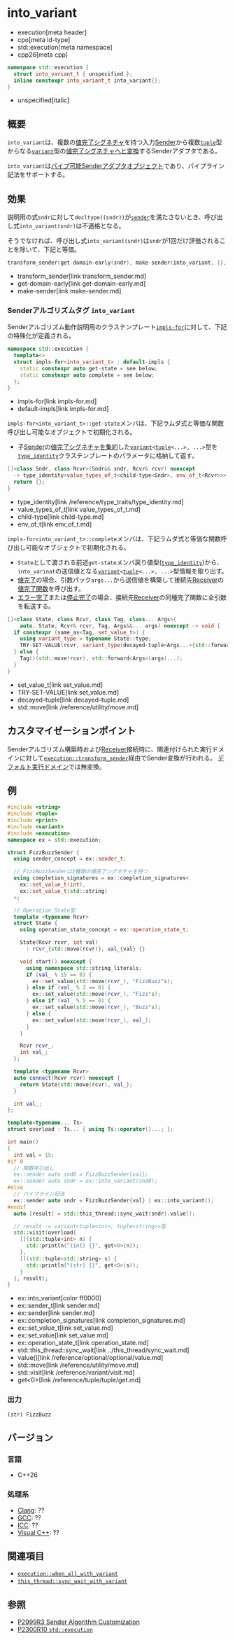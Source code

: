 # into_variant
* execution[meta header]
* cpo[meta id-type]
* std::execution[meta namespace]
* cpp26[meta cpp]

```cpp
namespace std::execution {
  struct into_variant_t { unspecified };
  inline constexpr into_variant_t into_variant{};
}
```
* unspecified[italic]

## 概要
`into_variant`は、複数の[値完了シグネチャ](set_value.md)を持つ入力[Sender](sender.md)から複数[`tuple`](/reference/tuple/tuple.md)型からなる[`variant`](/reference/variant/variant.md)型の[値完了シグネチャへと変換](value_types_of_t.md)するSenderアダプタである。

`into_variant`は[パイプ可能Senderアダプタオブジェクト](sender_adaptor_closure.md)であり、パイプライン記法をサポートする。


## 効果
説明用の式`sndr`に対して`decltype((sndr))`が[`sender`](sender.md)を満たさないとき、呼び出し式`into_variant(sndr)`は不適格となる。

そうでなければ、呼び出し式`into_variant(sndr)`は`sndr`が1回だけ評価されることを除いて、下記と等価。

```cpp
transform_sender(get-domain-early(sndr), make-sender(into_variant, {}, sndr))
```
* transform_sender[link transform_sender.md]
* get-domain-early[link get-domain-early.md]
* make-sender[link make-sender.md]


### Senderアルゴリズムタグ `into_variant`
Senderアルゴリズム動作説明用のクラステンプレート[`impls-for`](impls-for.md)に対して、下記の特殊化が定義される。

```cpp
namespace std::execution {
  template<>
  struct impls-for<into_variant_t> : default-impls {
    static constexpr auto get-state = see below;
    static constexpr auto complete = see below;
  };
}
```
* impls-for[link impls-for.md]
* default-impls[link impls-for.md]

`impls-for<into_variant_t>::get-state`メンバは、下記ラムダ式と等価な関数呼び出し可能なオブジェクトで初期化される。

- 子[Sender](sender.md)の[値完了シグネチャを集約](value_types_of_t.md)した[`variant`](/reference/variant/variant.md)`<`[`tuple`](/reference/variant/variant.md)`<...>, ...>`型を[`type_identity`](/reference/type_traits/type_identity.md)クラステンプレートのパラメータに格納して返す。

```cpp
[]<class Sndr, class Rcvr>(Sndr&& sndr, Rcvr& rcvr) noexcept
  -> type_identity<value_types_of_t<child-type<Sndr>, env_of_t<Rcvr>>> {
  return {};
}
```
* type_identity[link /reference/type_traits/type_identity.md]
* value_types_of_t[link value_types_of_t.md]
* child-type[link child-type.md]
* env_of_t[link env_of_t.md]

`impls-for<into_variant_t>::complete`メンバは、下記ラムダ式と等価な関数呼び出し可能なオブジェクトで初期化される。

- `State`として渡される前述`get-state`メンバ戻り値型([`type_identity`](/reference/type_traits/type_identity.md))から、`into_varinat`の送信値となる[`variant`](/reference/variant/variant.md)`<`[`tuple`](/reference/variant/variant.md)`<...>, ...>`型情報を取り出す。
- [値完了](set_value.md)の場合、引数パック`args...`から送信値を構築して接続先[Receiver](receiver.md)の[値完了関数](set_value.md)を呼び出す。
- [エラー完了](set_error.md)または[停止完了](set_stopped.md)の場合、接続先[Receiver](receiver.md)の同種完了関数に全引数を転送する。

```cpp
[]<class State, class Rcvr, class Tag, class... Args>(
    auto, State, Rcvr& rcvr, Tag, Args&&... args) noexcept -> void {
  if constexpr (same_as<Tag, set_value_t>) {
    using variant_type = typename State::type;
    TRY-SET-VALUE(rcvr, variant_type(decayed-tuple<Args...>{std::forward<Args>(args)...}));
  } else {
    Tag()(std::move(rcvr), std::forward<Args>(args)...);
  }
}
```
* set_value_t[link set_value.md]
* TRY-SET-VALUE[link set_value.md]
* decayed-tuple[link decayed-tuple.md]
* std::move[link /reference/utility/move.md]


## カスタマイゼーションポイント
Senderアルゴリズム構築時および[Receiver](receiver.md)接続時に、関連付けられた実行ドメインに対して[`execution::transform_sender`](transform_sender.md)経由でSender変換が行われる。
[デフォルト実行ドメイン](default_domain.md)では無変換。


## 例
```cpp example
#include <string>
#include <tuple>
#include <print>
#include <variant>
#include <execution>
namespace ex = std::execution;

struct FizzBuzzSender {
  using sender_concept = ex::sender_t;

  // FizzBuzzSenderは2種類の値完了シグネチャを持つ
  using completion_signatures = ex::completion_signatures<
    ex::set_value_t(int),
    ex::set_value_t(std::string)
  >;

  // Operation State型
  template <typename Rcvr>
  struct State {
    using operation_state_concept = ex::operation_state_t;

    State(Rcvr rcvr, int val)
      : rcvr_{std::move(rcvr)}, val_{val} {}

    void start() noexcept {
      using namespace std::string_literals;
      if (val_ % 15 == 0) {
        ex::set_value(std::move(rcvr_), "FizzBuzz"s);
      } else if (val_ % 3 == 0) {
        ex::set_value(std::move(rcvr_), "Fizz"s);
      } else if (val_ % 5 == 0) {
        ex::set_value(std::move(rcvr_), "Buzz"s);
      } else {
        ex::set_value(std::move(rcvr_), val_);
      }
    }

    Rcvr rcvr_;
    int val_;
  };

  template <typename Rcvr>
  auto connect(Rcvr rcvr) noexcept {
    return State{std::move(rcvr), val_};
  }

  int val_;
};

template<typename... Ts>
struct overload : Ts... { using Ts::operator()...; };

int main()
{
  int val = 15;
#if 0
  // 関数呼び出し
  ex::sender auto snd0 = FizzBuzzSender{val};
  ex::sender auto sndr = ex::into_variant(snd0);
#else
  // パイプライン記法
  ex::sender auto sndr = FizzBuzzSender{val} | ex::into_variant();
#endif
  auto [result] = std::this_thread::sync_wait(sndr).value();

  // result := variant<tuple<int>, tuple<string>>型
  std::visit(overload{
    [](std::tuple<int> n) {
      std::println("(int) {}", get<0>(n));
    },
    [](std::tuple<std::string> s) {
      std::println("(str) {}", get<0>(s));
    }
  }, result);
}
```
* ex::into_variant[color ff0000]
* ex::sender_t[link sender.md]
* ex::sender[link sender.md]
* ex::completion_signatures[link completion_signatures.md]
* ex::set_value_t[link set_value.md]
* ex::set_value[link set_value.md]
* ex::operation_state_t[link operation_state.md]
* std::this_thread::sync_wait[link ../this_thread/sync_wait.md]
* value()[link /reference/optional/optional/value.md]
* std::move[link /reference/utility/move.md]
* std::visit[link /reference/variant/visit.md]
* get<0>[link /reference/tuple/tuple/get.md]

### 出力
```
(str) FizzBuzz
```


## バージョン
### 言語
- C++26

### 処理系
- [Clang](/implementation.md#clang): ??
- [GCC](/implementation.md#gcc): ??
- [ICC](/implementation.md#icc): ??
- [Visual C++](/implementation.md#visual_cpp): ??


## 関連項目
- [`execution::when_all_with_variant`](when_all_with_variant.md)
- [`this_thread::sync_wait_with_variant`](../this_thread/sync_wait_with_variant.md)


## 参照
- [P2999R3 Sender Algorithm Customization](https://www.open-std.org/jtc1/sc22/wg21/docs/papers/2023/p2999r3.html)
- [P2300R10 `std::execution`](https://www.open-std.org/jtc1/sc22/wg21/docs/papers/2024/p2300r10.html)
